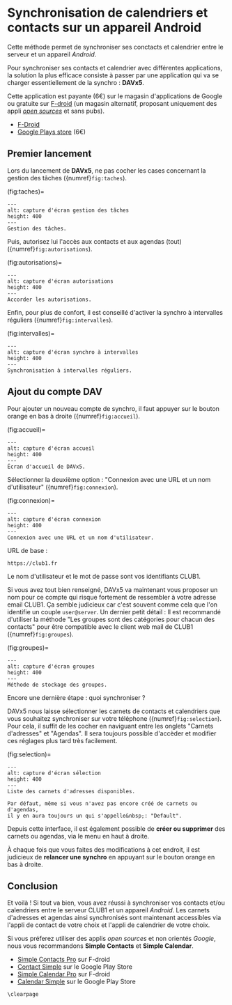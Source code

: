 Synchronisation de calendriers et contacts sur un appareil Android
==================================================================

Cette méthode permet de synchroniser ses conctacts et calendrier entre le serveur et un appareil *Android*.

Pour synchroniser ses contacts et calendrier avec différentes applications,
la solution la plus efficace consiste à passer par une application qui va se charger essentiellement de la synchro&nbsp;: __DAVx5__.

Cette application est payante (6€) sur le magasin d'applications de Google ou gratuite sur [F-droid](https://fr.wikipedia.org/wiki/F-Droid)
(un magasin alternatif, proposant uniquement des appli [*open sources*](https://fr.wikipedia.org/wiki/Open_source) et sans pubs).

- [F-Droid](https://f-droid.org/fr/packages/at.bitfire.davdroid/)
- [Google Plays store](https://play.google.com/store/apps/details?id=at.bitfire.davdroid&hl=fr&gl=FR) (6€)

Premier lancement
-----------------

Lors du lancement de __DAVx5__, ne pas cocher les cases concernant la gestion des tâches ({numref}`fig:taches`).

(fig:taches)=
```{figure} /_static/tutos/webdav-android/screen_001.png
---
alt: capture d'écran gestion des tâches
height: 400
---
Gestion des tâches.
```

Puis, autorisez lui l'accès aux contacts et aux agendas (tout) ({numref}`fig:autorisations`).


(fig:autorisations)=
```{figure} /_static/tutos/webdav-android/screen_002.png
---
alt: capture d'écran autorisations
height: 400
---
Accorder les autorisations.
```

Enfin, pour plus de confort, il est conseillé d'activer la synchro à intervalles réguliers ({numref}`fig:intervalles`).

(fig:intervalles)=
```{figure} /_static/tutos/webdav-android/screen_003.png
---
alt: capture d'écran synchro à intervalles
height: 400
---
Synchronisation à intervalles réguliers.
```


Ajout du compte DAV
-------------------

Pour ajouter un nouveau compte de synchro, il faut appuyer sur le bouton orange en bas à droite ({numref}`fig:accueil`).

(fig:accueil)=
```{figure} /_static/tutos/webdav-android/screen_004.png
---
alt: capture d'écran accueil
height: 400
---
Écran d'accueil de DAVx5.
```

Sélectionner la deuxième option&nbsp;: "Connexion avec une URL et un nom d'utilisateur" ({numref}`fig:connexion`).

(fig:connexion)=
```{figure} /_static/tutos/webdav-android/screen_005.png
---
alt: capture d'écran connexion
height: 400
---
Connexion avec une URL et un nom d'utilisateur.
```

URL de base&nbsp;:

    https://club1.fr

Le nom d'utilisateur et le mot de passe sont vos identifiants CLUB1.


Si vous avez tout bien renseigné, DAVx5 va maintenant vous proposer un nom pour ce compte qui risque fortement de ressembler à votre adresse email CLUB1.
Ça semble judicieux car c'est souvent comme cela que l'on identifie un couple `user@server`.
Un dernier petit détail&nbsp;:
Il est recommandé d'utiliser la méthode "Les groupes sont des catégories pour chacun des contacts" pour être compatible avec le client web mail de CLUB1 ({numref}`fig:groupes`).

(fig:groupes)=
```{figure} /_static/tutos/webdav-android/screen_006.png
---
alt: capture d'écran groupes
height: 400
---
Méthode de stockage des groupes.
```

Encore une dernière étape&nbsp;: quoi synchroniser&nbsp;?

DAVx5 nous laisse sélectionner les carnets de contacts et calendriers que vous souhaitez synchroniser sur votre téléphone ({numref}`fig:selection`).
Pour cela, il suffit de les cocher en naviguant entre les onglets "Carnets d'adresses" et "Agendas".
Il sera toujours possible d'accèder et modifier ces réglages  plus tard très facilement.

(fig:selection)=
```{figure} /_static/tutos/webdav-android/screen_007.png
---
alt: capture d'écran sélection
height: 400
---
Liste des carnets d'adresses disponibles.
```

```{note}
Par défaut, même si vous n'avez pas encore créé de carnets ou d'agendas,
il y en aura toujours un qui s'appelle&nbsp;: "Default".
```

Depuis cette interface, il est également possible de __créer ou supprimer__ des carnets ou agendas, via le menu en haut à droite.

À chaque fois que vous faites des modifications à cet endroit, il est judicieux de __relancer une synchro__ en appuyant sur le bouton orange en bas à droite.


Conclusion
----------

Et voilà ! Si tout va bien, vous avez réussi à synchroniser vos contacts et/ou calendriers entre le serveur CLUB1 et un appareil *Android*.
Les carnets d'adresses et agendas ainsi synchronisés sont maintenant accessibles via l'appli de contact de votre choix et
l'appli de calendrier de votre choix.

Si vous préferez utiliser des applis *open sources* et non orientés *Google*, nous vous recommandons __Simple Contacts__ et __Simple Calendar__.

- [Simple Contacts Pro](https://f-droid.org/fr/packages/com.simplemobiletools.contacts.pro/) sur F-droid
- [Contact Simple](https://play.google.com/store/apps/details?id=com.simplemobiletools.contacts&hl=fr&gl=FR) sur le Google Play Store
- [Simple Calendar Pro](https://f-droid.org/fr/packages/com.simplemobiletools.calendar.pro/) sur F-droid
- [Calendar Simple](https://play.google.com/store/apps/details?id=com.simplemobiletools.calendar&hl=fr&gl=FR) sur le Google Play Store




```{raw} latex
\clearpage
```
